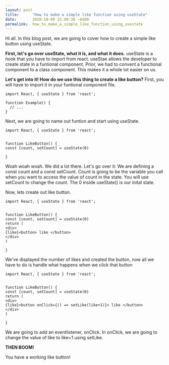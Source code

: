```yaml
---
layout: post
title:      "How to make a simple like function using useState"
date:       2020-10-09 15:09:38 -0400
permalink:  how_to_make_a_simple_like_function_using_usestate
---
```



Hi all. In this blog post, we are going to cover how to create a simple like button using useState. 

**First, let's go over useState, what it is, and what it does.**
useState is a hook that you have to import from react. useStae allows the developer to create state in a funtional component. Prior, we had to convent a functional component to a class component. This makes it a whole lot easier on us.

**Let's get into it! How do we use this thing to create a like button?**
First, you will have to import it in your funtional component file. 
```
import React, { useState } from 'react';

function Example() {
  // ...
}

```

Next, we are going to name out funtion and start using useState.

```
import React, { useState } from 'react';


function LikeButton() {
const [count, setCount] = useState(0)

}

```

Woah woah woah. We did a lot there. Let's go over it:
We are defining a const count and a const setCount. Count is going to be the variable you call when you want to access the value of count in the state. You will use setCount to change the count. The 0 inside useState() is our inital state.

Now, lets create out like button.

```
import React, { useState } from 'react';


function LikeButton() {
const [count, setCount] = useState(0)
return (
<div>
{like}<button> like </button>
</div>
)

}
```


We've displayed the number of likes and created the button, now all we have to do is handle what happens when we click that button 

```
import React, { useState } from 'react';


function LikeButton() {
const [count, setCount] = useState(0)
return (
<div>
{like}<button onClick={() => setLike(like+1)}> like </button>
</div>
)

}
```

We are going to add an eventlistener, onClick. In onClick, we are going to change the value of like to like+1 using setLike.

**THEN BOOM!**


You have a working like button!




